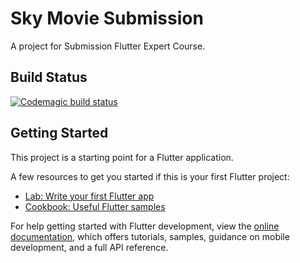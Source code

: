 # Sky Movie Submission

A project for Submission Flutter Expert Course.

## Build Status

[![Codemagic build status](https://api.codemagic.io/apps/638d30c07943edc2aebe1314/default-workflow/status_badge.svg)](https://codemagic.io/apps/638d30c07943edc2aebe1314/default-workflow/latest_build)

## Getting Started

This project is a starting point for a Flutter application.

A few resources to get you started if this is your first Flutter project:

- [Lab: Write your first Flutter app](https://docs.flutter.dev/get-started/codelab)
- [Cookbook: Useful Flutter samples](https://docs.flutter.dev/cookbook)

For help getting started with Flutter development, view the
[online documentation](https://docs.flutter.dev/), which offers tutorials,
samples, guidance on mobile development, and a full API reference.

